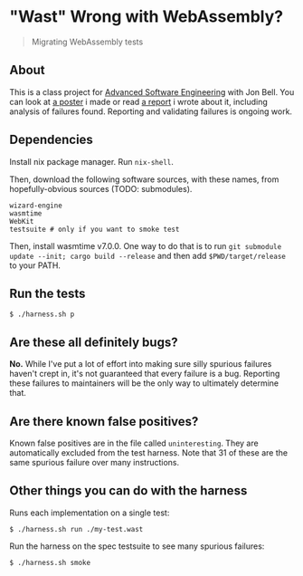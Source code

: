 # "Wast" Wrong with WebAssembly?

> Migrating WebAssembly tests

## About

This is a class project for [Advanced Software
Engineering](https://neu-se.github.io/CS4910-7580-Spring-2023/) with Jon
Bell. You can look at [a poster](./wast-wrong-poster.svg) i made or read [a
report](./project-writeup.pdf) i wrote about it, including analysis of failures
found. Reporting and validating failures is ongoing work.

## Dependencies

Install nix package manager. Run `nix-shell`.

Then, download the following software sources, with these names, from
hopefully-obvious sources (TODO: submodules).

```
wizard-engine
wasmtime
WebKit
testsuite # only if you want to smoke test
```

Then, install wasmtime v7.0.0. One way to do that is to run `git submodule
update --init; cargo build --release` and then add `$PWD/target/release`
to your PATH.

## Run the tests

```
$ ./harness.sh p
```

## Are these all definitely bugs?

**No.** While I've put a lot of effort into making sure silly spurious failures
haven't crept in, it's not guaranteed that every failure is a bug. Reporting
these failures to maintainers will be the only way to ultimately determine
that.

## Are there known false positives?

Known false positives are in the file called `uninteresting`. They are
automatically excluded from the test harness. Note that 31 of these are the
same spurious failure over many instructions.

## Other things you can do with the harness

Runs each implementation on a single test:

```
$ ./harness.sh run ./my-test.wast
```

Run the harness on the spec testsuite to see many spurious failures:

```
$ ./harness.sh smoke
```
